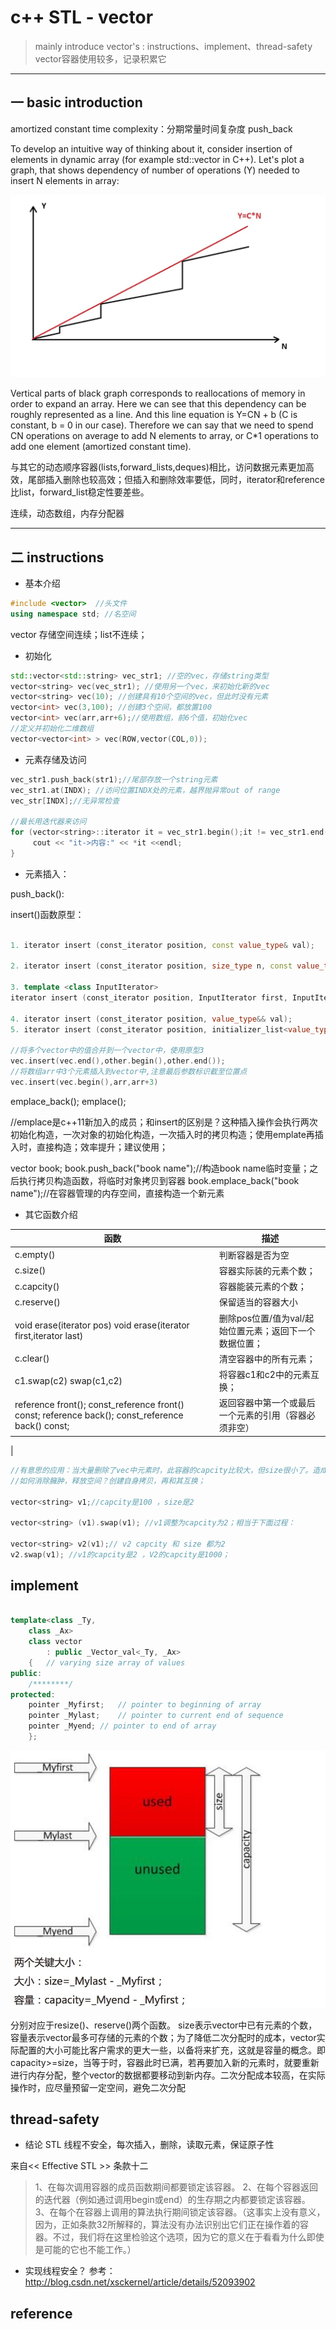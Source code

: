 # c++ STL - vector 
>mainly introduce vector's : instructions、implement、thread-safety 
>vector容器使用较多，记录积累它

---


## 一 basic introduction

amortized constant time complexity：分期常量时间复杂度 push_back


To develop an intuitive way of thinking about it, consider insertion of elements in dynamic array (for example std::vector in C++). Let's plot a graph, that shows dependency of number of operations (Y) needed to insert N elements in array:

![-w500](media/14933684168658/15114080485955.jpg)


Vertical parts of black graph corresponds to reallocations of memory in order to expand an array. Here we can see that this dependency can be roughly represented as a line. And this line equation is Y=CN + b (C is constant, b = 0 in our case). Therefore we can say that we need to spend CN operations on average to add N elements to array, or C*1 operations to add one element (amortized constant time).

与其它的动态顺序容器(lists,forward_lists,deques)相比，访问数据元素更加高效，尾部插入删除也较高效；但插入和删除效率要低，同时，iterator和reference比list，forward_list稳定性要差些。

连续，动态数组，内存分配器





---

## 二 instructions

* 基本介绍

``` c++
#include <vector>  //头文件
using namespace std; //名空间
```
vector 存储空间连续；list不连续；

* 初始化

```c++
std::vector<std::string> vec_str1; //空的vec，存储string类型
vector<string> vec(vec_str1); //使用另一个vec，来初始化新的vec
vector<string> vec(10); //创建具有10个空间的vec，但此时没有元素
vector<int> vec(3,100); //创建3个空间，都放置100
vector<int> vec(arr,arr+6);//使用数组，前6个值，初始化vec
//定义并初始化二维数组
vector<vector<int> > vec(ROW,vector(COL,0));


```

* 元素存储及访问

``` c++
vec_str1.push_back(str1);//尾部存放一个string元素
vec_str1.at(INDX); //访问位置INDX处的元素，越界抛异常out of range
vec_str[INDX];//无异常检查

//最长用迭代器来访问
for (vector<string>::iterator it = vec_str1.begin();it != vec_str1.end(); ++it){
     cout << "it->内容:" << *it <<endl;
}

```

* 元素插入：


push_back():
    
insert()函数原型：

``` c++

1. iterator insert (const_iterator position, const value_type& val);

2. iterator insert (const_iterator position, size_type n, const value_type& val);
	
3. template <class InputIterator>
iterator insert (const_iterator position, InputIterator first, InputIterator last);

4. iterator insert (const_iterator position, value_type&& val);	
5. iterator insert (const_iterator position, initializer_list<value_type> il);

//将多个vector中的值合并到一个vector中，使用原型3
vec.insert(vec.end(),other.begin(),other.end());
//将数组arr中3个元素插入到vector中,注意最后参数标识截至位置点
vec.insert(vec.begin(),arr,arr+3)

```

emplace_back();
emplace();

//emplace是c++11新加入的成员；和insert的区别是？这种插入操作会执行两次初始化构造，一次对象的初始化构造，一次插入时的拷贝构造；使用emplate再插入时，直接构造；效率提升；建议使用；

vector<string> book;
book.push_back("book name");//构造book name临时变量；之后执行拷贝构造函数，将临时对象拷贝到容器
book.emplace_back("book name");//在容器管理的内存空间，直接构造一个新元素





* 其它函数介绍


| 函数 | 描述 |
| --- | --- |
| c.empty() | 判断容器是否为空 |
| c.size() | 容器实际装的元素个数； |
| c.capcity() | 容器能装元素的个数； |
| c.reserve() | 保留适当的容器大小 |
| void erase(iterator pos)  void erase(iterator first,iterator last) | 删除pos位置/值为val/起始位置元素；返回下一个数据位置； |
| c.clear() | 清空容器中的所有元素； |
| c1.swap(c2) swap(c1,c2) | 将容器c1和c2中的元素互换；  |
| reference front(); const_reference front() const; reference back(); const_reference back() const; | 返回容器中第一个或最后一个元素的引用（容器必须非空）
|



``` c++
//有意思的应用：当大量删除了vec中元素时，此容器的capcity比较大，但size很小了。造成空间浪费；
//如何消除臃肿，释放空间？创建自身拷贝，再和其互换；

vector<string> v1;//capcity是100 ，size是2 

vector<string> (v1).swap(v1); //v1调整为capcity为2；相当于下面过程：

vector<string> v2(v1);// v2 capcity 和 size 都为2
v2.swap(v1); //v1的capcity是2 ，V2的capcity是1000；

```

## implement


``` c++

template<class _Ty,
    class _Ax>
    class vector
        : public _Vector_val<_Ty, _Ax>
    {   // varying size array of values
public:
    /********/
protected:
    pointer _Myfirst;   // pointer to beginning of array
    pointer _Mylast;    // pointer to current end of sequence
    pointer _Myend; // pointer to end of array
    };

```
![-w356](media/14933684168658/14936966610657.jpg)

分别对应于resize()、reserve()两个函数。 
size表示vector中已有元素的个数，容量表示vector最多可存储的元素的个数；为了降低二次分配时的成本，vector实际配置的大小可能比客户需求的更大一些，以备将来扩充，这就是容量的概念。即capacity>=size，当等于时，容器此时已满，若再要加入新的元素时，就要重新进行内存分配，整个vector的数据都要移动到新内存。二次分配成本较高，在实际操作时，应尽量预留一定空间，避免二次分配


## thread-safety
* 结论
STL 线程不安全，每次插入，删除，读取元素，保证原子性

来自<< Effective STL >> 条款十二

> 1、在每次调用容器的成员函数期间都要锁定该容器。
> 2、在每个容器返回的迭代器（例如通过调用begin或end）的生存期之内都要锁定该容器。
> 3、在每个在容器上调用的算法执行期间锁定该容器。（这事实上没有意义，因为，正如条款32所解释的，算法没有办法识别出它们正在操作着的容器。不过，我们将在这里检验这个选项，因为它的意义在于看看为什么即使是可能的它也不能工作。）

* 实现线程安全？ 
  参考：http://blog.csdn.net/xsckernel/article/details/52093902
  
  
  
  
## reference




